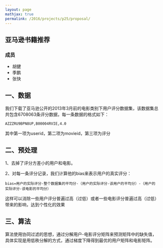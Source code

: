 ```yaml
---
layout: page
mathjax: true
permalink: /2016/projects/p25/proposal/
---
```


## 亚马逊书籍推荐

### 成员

- 胡健
- 季鹏
- 张快

## 一、数据

我们下载了亚马逊公开的2013年3月前的电影类别下用户评分数据集，该数据集总共包含6708063条评分数据，每一条数据的格式如下：

    AZZZRU9BPN8UP,B00004RVIE,4.0

其中第一项为userid，第二项为movieid，第三项为评分

## 二、预处理

1、去掉了评分方差小的用户和电影。

2、对每一条评分记录，我们计算他的bias来表示用户的真实评分：
    
    bias=用户的实际评分-整个数据集的平均分-（用户的实际评分-该用户的平均分）-（用户的实际评分-该电影的平均分）

这样可以消除一些用户评分普遍过高（过低）或者一些电影评分普遍过高（过低）带来的影响，达到个性化的效果

## 三、算法
   
算法使用协同过滤的思想，通过分解用户-电影评分矩阵来预测矩阵中的缺失值，具体实现是用低秩分解的方式，通过梯度下降得到最优的用户矩阵和电影矩阵。
